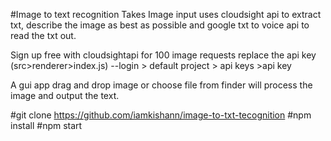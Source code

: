 #Image to text recognition
Takes Image input uses cloudsight api to extract txt, describe the image as best as possible and google txt to voice api to read the txt out.

Sign up free with cloudsightapi for 100 image requests replace the api key (src>renderer>index.js) 
--login > default project > api keys >api key

A gui app drag and drop image or choose file from finder
will process the image and output the text.


#git clone https://github.com/iamkishann/image-to-txt-tecognition
#npm install
#npm start 
